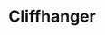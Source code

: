# Cliffhanger

<!-- TO RUN APP:
npm run develop -->

<!--graphql sand box -->
<!-- http://localhost:3001/graphql -->

<!-- TEST GRAPHQL ID
6462c3c23481f4b55b3393c7 -->

<!-- 5/15
With Tim, created Continuation model with fields
fixed schemas to properly match resolvers, typedefs
fixed date issue (properly displaying now)
-
-->

<!--5/16 
with phillip during class we fixed the story type return mutation/query
IMPORTANT: IF MODEL CHANGES THE DB MUST BE DROPPED IN COMPASS
>

<!-- 5/17
with tutor, added removestory
changed story model to story schema
added header to header component and removed it from homepage
fixed typedefs and resolver logic  -->

<!-- NEXT UP:
Add onhandle submit logic to take in data and create user stories

add archive for deleted/hidden stories


5/17/2023 patience 
we hadded cards to the homepage and styled it. 
-->

<!-- 5/18/2023 danny (tutor session 7am)
Hi gang! mila and i created another page called new story. this will be the page that opens up when we ..um..wanna create...a new story from the homepage. the functionality has been added to the homepage and most of the containers have been added to the new story page, additions to make this work were app.js - a lot of new imports were added from mui in order to bring in the style. ACHTUNG! we need to get in the habit of importing in destructure form and not in so many lines by lines. lets regactor these lines if possible. -->




<!----To work with Mila  -----absolute fail! 
-type in the story and save it into profile(implement the fetch), to array of user & needs to render on the homepage
-We need to create story seeds
-current stuff we have is hardcoded as placeholders, we have framework but its not styled to be horizontal
-we need to pass in Author, story, title, story type,
-implement the carousel? ----absolute fail!
---!>


<!-- 5/22 -->
<!-- in Homepage.js, error using useQuery - trying to query public stories, data returns undefined -->

<!-- 5/23 -->
<!-- issue: login wasnt working, create profile wasnt working, = solution dropped db from dbatlas software -->
<!-- fixed login and add profile by resseting db - we created parts for read story component and routes. we need to add parts to the readstory.js for it to stop erroring out -->



<!--------5/23 Patience working with Dru>
We worked on creating an edit button. 
We added a read me button that allows the user to pull there current story up. 

The query needs to be fixed so that the id can determine with story is being read. 